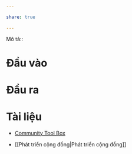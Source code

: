 ---  
share: true  
---  
Mô tả::  
# Đầu vào  
# Đầu ra  
# Tài liệu  
- [Community Tool Box](https://ctb.ku.edu/en "Community Tool Box")  
- [[Phát triển cộng đồng|Phát triển cộng đồng]]